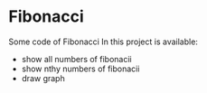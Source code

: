 # Fibonacci
Some code of Fibonacci
In this project is available:
- show all numbers of fibonacii
- show nthy numbers of fibonacii
- draw graph
